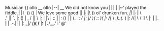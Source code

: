 Musician                {}
                       oIIo            __
                       oIIo          |--|             __
We did not know you     ||           |  |            |~'
played the fiddle.      ||       I. () ()            |
We love some good       ||       |:         |\      ()
ol' drunken fun.       _||_      |:         | \                   
                     .' || `.    |:        ()  |
        ,           /   ||   \   |:            |
        |\         |    ::    |  |:           ()
        | |        )_   ::   _(  |:
        |/          _)( :: )(_   |:
       /|_         ) ._)::(_. (  |:
      //| \       /     II     \ |:
     | \|_ |      |  .-.||     | |:
      \_|_/        \(___)(    /  |:
        |           .__\/__.'   I'
       @'                  
       
